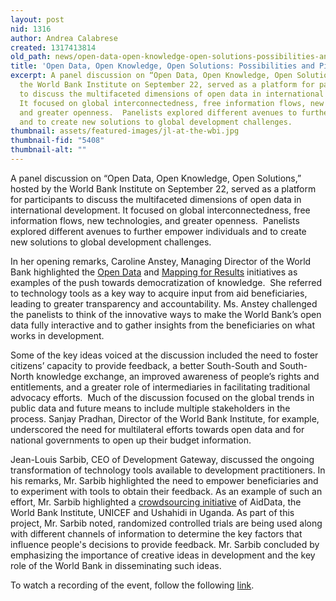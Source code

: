 ```yaml
---
layout: post
nid: 1316
author: Andrea Calabrese
created: 1317413814
old_path: news/open-data-open-knowledge-open-solutions-possibilities-and-pitfalls
title: 'Open Data, Open Knowledge, Open Solutions: Possibilities and Pitfalls'
excerpt: A panel discussion on “Open Data, Open Knowledge, Open Solutions,” hosted by
  the World Bank Institute on September 22, served as a platform for participants
  to discuss the multifaceted dimensions of open data in international development.
  It focused on global interconnectedness, free information flows, new technologies,
  and greater openness.  Panelists explored different avenues to further empower individuals
  and to create new solutions to global development challenges.
thumbnail: assets/featured-images/jl-at-the-wbi.jpg
thumbnail-fid: "5408"
thumbnail-alt: ""
---
```


A panel discussion on “Open Data, Open Knowledge, Open Solutions,” hosted by the World Bank Institute on September 22, served as a platform for participants to discuss the multifaceted dimensions of open data in international development. It focused on global interconnectedness, free information flows, new technologies, and greater openness.  Panelists explored different avenues to further empower individuals and to create new solutions to global development challenges.

In her opening remarks, Caroline Anstey, Managing Director of the World Bank highlighted the [Open Data](http://data.worldbank.org/) and [Mapping for Results](/news/world-bank-and-aiddata-put-aid-information-map "Mapping for Results") initiatives as examples of the push towards democratization of knowledge.  She referred to technology tools as a key way to acquire input from aid beneficiaries, leading to greater transparency and accountability. Ms. Anstey challenged the panelists to think of the innovative ways to make the World Bank’s open data fully interactive and to gather insights from the beneficiaries on what works in development.

Some of the key ideas voiced at the discussion included the need to foster citizens’ capacity to provide feedback, a better South-South and South-North knowledge exchange, an improved awareness of people’s rights and entitlements, and a greater role of intermediaries in facilitating traditional advocacy efforts.  Much of the discussion focused on the global trends in public data and future means to include multiple stakeholders in the process. Sanjay Pradhan, Director of the World Bank Institute, for example, underscored the need for multilateral efforts towards open data and for national governments to open up their budget information.

Jean-Louis Sarbib, CEO of Development Gateway, discussed the ongoing transformation of technology tools available to development practitioners. In his remarks, Mr. Sarbib highlighted the need to empower beneficiaries and to experiment with tools to obtain their feedback. As an example of such an effort, Mr. Sarbib highlighted a [crowdsourcing initiative](http://blog.aiddata.org/2011/06/experimenting-with-aid-information.html "Crowdsourcing Initiative") of AidData, the World Bank Institute, UNICEF and Ushahidi in Uganda. As part of this project, Mr. Sarbib noted, randomized controlled trials are being used along with different channels of information to determine the key factors that influence people's decisions to provide feedback. Mr. Sarbib concluded by emphasizing the importance of creative ideas in development and the key role of the World Bank in disseminating such ideas.

To watch a recording of the event, follow the following [link](http://wbi.worldbank.org/wbi/event/open-data-open-knowledge-open-solutions).
